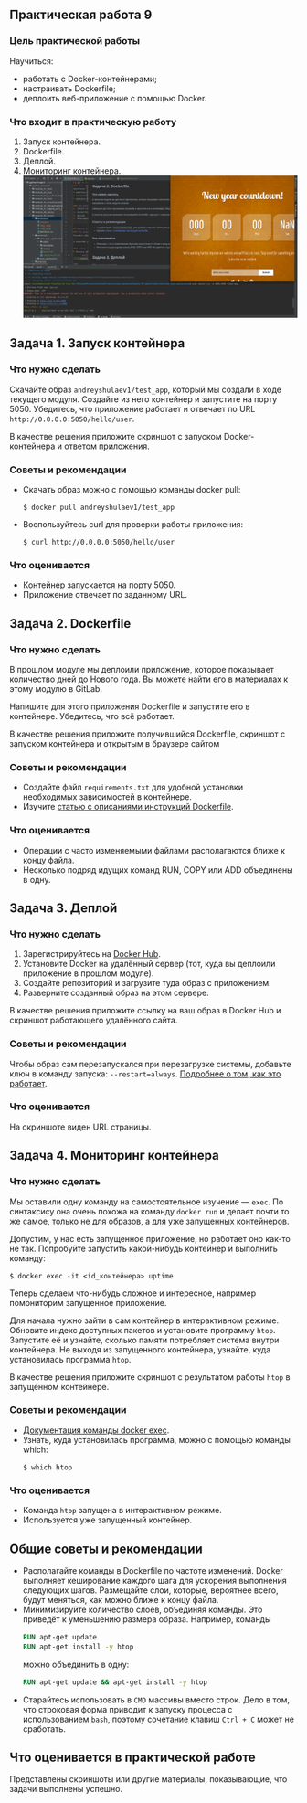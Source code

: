 ## Практическая работа 9
### Цель практической работы
Научиться:
* работать с Docker-контейнерами;
* настраивать Dockerfile;
* деплоить веб-приложение с помощью Docker.

### Что входит в практическую работу
1. Запуск контейнера.
2. Dockerfile.
3. Деплой.
4. Мониторинг контейнера.
![img_3.png](img_3.png)

## Задача 1. Запуск контейнера
### Что нужно сделать
Скачайте образ `andreyshulaev1/test_app`, который мы создали в ходе текущего модуля. Создайте из него контейнер и запустите на порту 5050. Убедитесь, что приложение работает и отвечает по URL `http://0.0.0.0:5050/hello/user`.

В качестве решения приложите скриншот с запуском Docker-контейнера и ответом приложения.

### Советы и рекомендации
* Скачать образ можно с помощью команды docker pull:
    ```shell
    $ docker pull andreyshulaev1/test_app
    ```
* Воспользуйтесь curl для проверки работы приложения:
    ```shell
    $ curl http://0.0.0.0:5050/hello/user
    ```

### Что оценивается
* Контейнер запускается на порту 5050.
* Приложение отвечает по заданному URL.

## Задача 2. Dockerfile
### Что нужно сделать
В прошлом модуле мы деплоили приложение, которое показывает количество дней до Нового года. Вы можете найти его в материалах к этому модулю в GitLab.

Напишите для этого приложения Dockerfile и запустите его в контейнере. Убедитесь, что всё работает.

В качестве решения приложите получившийся Dockerfile, скриншот с запуском контейнера и открытым в браузере сайтом

### Советы и рекомендации
* Создайте файл `requirements.txt` для удобной установки необходимых зависимостей в контейнере.
* Изучите [статью с описаниями инструкций Dockerfile](https://habr.com/ru/company/ruvds/blog/439980/).

### Что оценивается
* Операции с часто изменяемыми файлами располагаются ближе к концу файла.
* Несколько подряд идущих команд RUN, COPY или ADD объединены в одну.


## Задача 3. Деплой
### Что нужно сделать
1. Зарегистрируйтесь на [Docker Hub](https://hub.docker.com/).
2. Установите Docker на удалённый сервер (тот, куда вы деплоили приложение в прошлом модуле).
3. Создайте репозиторий и загрузите туда образ с приложением.
4. Разверните созданный образ на этом сервере.

В качестве решения приложите ссылку на ваш образ в Docker Hub и скриншот работающего удалённого сайта.

### Советы и рекомендации
Чтобы образ сам перезапускался при перезагрузке системы, добавьте ключ в команду запуска: 
`--restart=always`. [Подробнее о том, как это работает](https://docs.docker.com/config/containers/start-containers-automatically/).
### Что оценивается
На скриншоте виден URL страницы.

## Задача 4. Мониторинг контейнера
### Что нужно сделать
Мы оставили одну команду на самостоятельное изучение — `exec`. По синтаксису она очень похожа на команду `docker run` и делает почти то же самое, только не для образов, а для уже запущенных контейнеров.

Допустим, у нас есть запущенное приложение, но работает оно как-то не так. Попробуйте запустить какой-нибудь контейнер и выполнить команду:

```shell
$ docker exec -it <id_контейнера> uptime
```

Теперь сделаем что-нибудь сложное и интересное, например помониторим запущенное приложение.

Для начала нужно зайти в сам контейнер в интерактивном режиме. Обновите индекс доступных пакетов и установите программу `htop`. Запустите её и узнайте, сколько памяти потребляет система внутри контейнера. Не выходя из запущенного контейнера, узнайте, куда установилась программа `htop`.

В качестве решения приложите скриншот с результатом работы `htop` в запущенном контейнере.


### Советы и рекомендации
* [Документация команды docker exec](https://docs.docker.com/engine/reference/commandline/exec/).
* Узнать, куда установилась программа, можно с помощью команды which:
    ```shell
    $ which htop
    ```

### Что оценивается
* Команда `htop` запущена в интерактивном режиме.
* Используется уже запущенный контейнер.

## Общие советы и рекомендации
* Располагайте команды в Dockerfile по частоте изменений. 
Docker выполняет кеширование каждого шага для ускорения выполнения следующих шагов. Размещайте слои, которые, вероятнее всего, будут меняться, как можно ближе к концу файла.
* Минимизируйте количество слоёв, объединяя команды. Это приведёт к уменьшению размера образа. Например, команды
    ```dockerfile
    RUN apt-get update
    RUN apt-get install -y htop
    ```
    можно объединить в одну:
    ```dockerfile
    RUN apt-get update && apt-get install -y htop
    ```
* Старайтесь использовать в `CMD` массивы вместо строк. Дело в том, что строковая форма приводит к запуску процесса с использованием `bash`, поэтому сочетание клавиш `Ctrl + C` может не сработать.

## Что оценивается в практической работе
Представлены скриншоты или другие материалы, показывающие, что задачи выполнены успешно.
